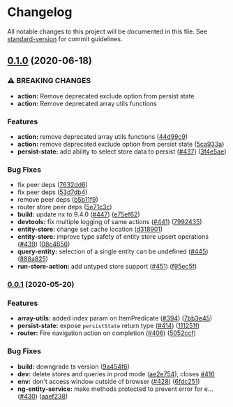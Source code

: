 # Changelog

All notable changes to this project will be documented in this file. See [standard-version](https://github.com/conventional-changelog/standard-version) for commit guidelines.

## [0.1.0](https://github.com/datorama/akita/compare/v0.0.1...v0.1.0) (2020-06-18)

### ⚠ BREAKING CHANGES

- **action:** Remove deprecated exclude option from persist state
- **action:** Remove deprecated array utils functions

### Features

- **action:** remove deprecated array utils functions ([44d99c9](https://github.com/datorama/akita/commit/44d99c9c8a1833cf46fa1fc79725d8cf37dba985))
- **action:** remove deprecated exclude option from persist state ([5ca933a](https://github.com/datorama/akita/commit/5ca933ae8db2b1b6f57dcba37609fc9fb365809f))
- **persist-state:** add ability to select store data to persist ([#437](https://github.com/datorama/akita/issues/437)) ([3f4e5ae](https://github.com/datorama/akita/commit/3f4e5ae87c9a9bca46b5b41f8db6cd57390e77bb))

### Bug Fixes

- fix peer deps ([7632dd6](https://github.com/datorama/akita/commit/7632dd6d64959c55ef593728ee013e683de85cd6))
- fix peer deps ([53d7db4](https://github.com/datorama/akita/commit/53d7db4c862490276efdbf920bfac79f5c33cbbe))
- remove peer deps ([b5b11f9](https://github.com/datorama/akita/commit/b5b11f94ed7ba506ff30e18da9f3778eb52dc14e))
- router store peer deps ([5e71c3c](https://github.com/datorama/akita/commit/5e71c3cc90792e5121a09322909d66a25f029d8a))
- **build:** update nx to 9.4.0 ([#447](https://github.com/datorama/akita/issues/447)) ([e75ef62](https://github.com/datorama/akita/commit/e75ef62844b1f84a69e2c8931590a12f188529cf))
- **devtools:** fix multiple logging of same actions ([#441](https://github.com/datorama/akita/issues/441)) ([7992435](https://github.com/datorama/akita/commit/7992435f294d27ec7ba3963485d6e3d15d1e6067))
- **entity-store:** change set cache location ([d318901](https://github.com/datorama/akita/commit/d318901bdc89c19eaba8ec1db3de438e4e6b4ec4))
- **entity-store:** improve type safety of entity store upsert operations ([#439](https://github.com/datorama/akita/issues/439)) ([08c4656](https://github.com/datorama/akita/commit/08c4656a8a3d9186156692e071790bbbf7f5a0ff))
- **query-entity:** selection of a single entity can be undefined ([#445](https://github.com/datorama/akita/issues/445)) ([888a825](https://github.com/datorama/akita/commit/888a8253ed03d8af77306d06e0ecbef3b1b78cec))
- **run-store-action:** add untyped store support ([#451](https://github.com/datorama/akita/issues/451)) ([f95ec5f](https://github.com/datorama/akita/commit/f95ec5f58a6cef3249341a3c5275519189194c9b))

### [0.0.1](https://github.com/datorama/akita/compare/v4.21.0...v0.0.1) (2020-05-20)

### Features

- **array-utils:** added index param on ItemPredicate ([#394](https://github.com/datorama/akita/issues/394)) ([7bb3e45](https://github.com/datorama/akita/commit/7bb3e458599d3df83aec5bccf016c9f6f3ab421a))
- **persist-state:** expose `persistState` return type ([#414](https://github.com/datorama/akita/issues/414)) ([111251f](https://github.com/datorama/akita/commit/111251fb14b887a3451fea0847dcd5feb24fc4f1))
- **router:** Fire navigation action on completion ([#406](https://github.com/datorama/akita/issues/406)) ([5052ccf](https://github.com/datorama/akita/commit/5052ccf40094a6ba1cae1684693306d21d44b4f4))

### Bug Fixes

- **build:** downgrade ts version ([9a454f6](https://github.com/datorama/akita/commit/9a454f618b340881a525709430a9f7b33bff4258))
- **dev:** delete stores and queries in prod mode ([ae2e754](https://github.com/datorama/akita/commit/ae2e754f17c98c0cdb32793160063e37b31d278e)), closes [#416](https://github.com/datorama/akita/issues/416)
- **env:** don't access window outside of browser ([#428](https://github.com/datorama/akita/issues/428)) ([6fdc251](https://github.com/datorama/akita/commit/6fdc25191f7037c67166a44384bcf740ff9be504))
- **ng-entity-service:** make methods protected to prevent error for e… ([#430](https://github.com/datorama/akita/issues/430)) ([aaef238](https://github.com/datorama/akita/commit/aaef23874048fde6db4045c4e80603b652552339))
